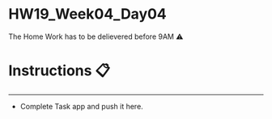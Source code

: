 # HW19_Week04_Day04
The Home Work has to be delievered before 9AM ⚠️

# Instructions 📋
---
- Complete Task app and push it here.
